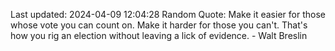 Last updated: 2024-04-09 12:04:28
Random Quote: Make it easier for those whose vote you can count on. Make it harder for those you can't. That's how you rig an election without leaving a lick of evidence. - Walt Breslin